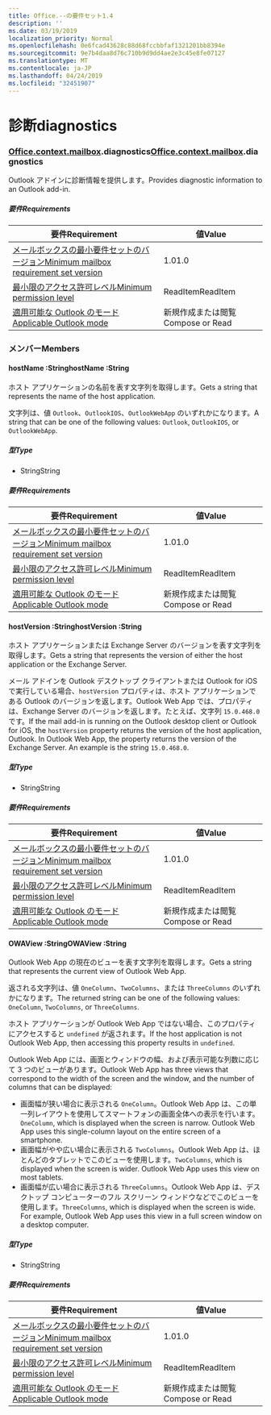 ```yaml
---
title: Office.--の要件セット1.4
description: ''
ms.date: 03/19/2019
localization_priority: Normal
ms.openlocfilehash: 0e6fcad43628c88d68fccbbfaf1321201bb8394e
ms.sourcegitcommit: 9e7b4daa8d76c710b9d9dd4ae2e3c45e8fe07127
ms.translationtype: MT
ms.contentlocale: ja-JP
ms.lasthandoff: 04/24/2019
ms.locfileid: "32451907"
---
```

# <a name="diagnostics"></a><span data-ttu-id="7c139-102">診断</span><span class="sxs-lookup"><span data-stu-id="7c139-102">diagnostics</span></span>

### <a name="officeofficemdcontextofficecontextmdmailboxofficecontextmailboxmddiagnostics"></a><span data-ttu-id="7c139-103">[Office](Office.md)[.context](Office.context.md)[.mailbox](Office.context.mailbox.md).diagnostics</span><span class="sxs-lookup"><span data-stu-id="7c139-103">[Office](Office.md)[.context](Office.context.md)[.mailbox](Office.context.mailbox.md).diagnostics</span></span>

<span data-ttu-id="7c139-104">Outlook アドインに診断情報を提供します。</span><span class="sxs-lookup"><span data-stu-id="7c139-104">Provides diagnostic information to an Outlook add-in.</span></span>

##### <a name="requirements"></a><span data-ttu-id="7c139-105">要件</span><span class="sxs-lookup"><span data-stu-id="7c139-105">Requirements</span></span>

|<span data-ttu-id="7c139-106">要件</span><span class="sxs-lookup"><span data-stu-id="7c139-106">Requirement</span></span>| <span data-ttu-id="7c139-107">値</span><span class="sxs-lookup"><span data-stu-id="7c139-107">Value</span></span>|
|---|---|
|[<span data-ttu-id="7c139-108">メールボックスの最小要件セットのバージョン</span><span class="sxs-lookup"><span data-stu-id="7c139-108">Minimum mailbox requirement set version</span></span>](/office/dev/add-ins/reference/requirement-sets/outlook-api-requirement-sets)| <span data-ttu-id="7c139-109">1.0</span><span class="sxs-lookup"><span data-stu-id="7c139-109">1.0</span></span>|
|[<span data-ttu-id="7c139-110">最小限のアクセス許可レベル</span><span class="sxs-lookup"><span data-stu-id="7c139-110">Minimum permission level</span></span>](/outlook/add-ins/understanding-outlook-add-in-permissions)| <span data-ttu-id="7c139-111">ReadItem</span><span class="sxs-lookup"><span data-stu-id="7c139-111">ReadItem</span></span>|
|[<span data-ttu-id="7c139-112">適用可能な Outlook のモード</span><span class="sxs-lookup"><span data-stu-id="7c139-112">Applicable Outlook mode</span></span>](/outlook/add-ins/#extension-points)| <span data-ttu-id="7c139-113">新規作成または閲覧</span><span class="sxs-lookup"><span data-stu-id="7c139-113">Compose or Read</span></span>|

### <a name="members"></a><span data-ttu-id="7c139-114">メンバー</span><span class="sxs-lookup"><span data-stu-id="7c139-114">Members</span></span>

####  <a name="hostname-string"></a><span data-ttu-id="7c139-115">hostName :String</span><span class="sxs-lookup"><span data-stu-id="7c139-115">hostName :String</span></span>

<span data-ttu-id="7c139-116">ホスト アプリケーションの名前を表す文字列を取得します。</span><span class="sxs-lookup"><span data-stu-id="7c139-116">Gets a string that represents the name of the host application.</span></span>

<span data-ttu-id="7c139-117">文字列は、値 `Outlook`、`OutlookIOS`、`OutlookWebApp` のいずれかになります。</span><span class="sxs-lookup"><span data-stu-id="7c139-117">A string that can be one of the following values: `Outlook`, `OutlookIOS`, or `OutlookWebApp`.</span></span>

##### <a name="type"></a><span data-ttu-id="7c139-118">型</span><span class="sxs-lookup"><span data-stu-id="7c139-118">Type</span></span>

*   <span data-ttu-id="7c139-119">String</span><span class="sxs-lookup"><span data-stu-id="7c139-119">String</span></span>

##### <a name="requirements"></a><span data-ttu-id="7c139-120">要件</span><span class="sxs-lookup"><span data-stu-id="7c139-120">Requirements</span></span>

|<span data-ttu-id="7c139-121">要件</span><span class="sxs-lookup"><span data-stu-id="7c139-121">Requirement</span></span>| <span data-ttu-id="7c139-122">値</span><span class="sxs-lookup"><span data-stu-id="7c139-122">Value</span></span>|
|---|---|
|[<span data-ttu-id="7c139-123">メールボックスの最小要件セットのバージョン</span><span class="sxs-lookup"><span data-stu-id="7c139-123">Minimum mailbox requirement set version</span></span>](/office/dev/add-ins/reference/requirement-sets/outlook-api-requirement-sets)| <span data-ttu-id="7c139-124">1.0</span><span class="sxs-lookup"><span data-stu-id="7c139-124">1.0</span></span>|
|[<span data-ttu-id="7c139-125">最小限のアクセス許可レベル</span><span class="sxs-lookup"><span data-stu-id="7c139-125">Minimum permission level</span></span>](/outlook/add-ins/understanding-outlook-add-in-permissions)| <span data-ttu-id="7c139-126">ReadItem</span><span class="sxs-lookup"><span data-stu-id="7c139-126">ReadItem</span></span>|
|[<span data-ttu-id="7c139-127">適用可能な Outlook のモード</span><span class="sxs-lookup"><span data-stu-id="7c139-127">Applicable Outlook mode</span></span>](/outlook/add-ins/#extension-points)| <span data-ttu-id="7c139-128">新規作成または閲覧</span><span class="sxs-lookup"><span data-stu-id="7c139-128">Compose or Read</span></span>|

####  <a name="hostversion-string"></a><span data-ttu-id="7c139-129">hostVersion :String</span><span class="sxs-lookup"><span data-stu-id="7c139-129">hostVersion :String</span></span>

<span data-ttu-id="7c139-130">ホスト アプリケーションまたは Exchange Server のバージョンを表す文字列を取得します。</span><span class="sxs-lookup"><span data-stu-id="7c139-130">Gets a string that represents the version of either the host application or the Exchange Server.</span></span>

<span data-ttu-id="7c139-p101">メール アドインを Outlook デスクトップ クライアントまたは Outlook for iOS で実行している場合、`hostVersion` プロパティは、ホスト アプリケーションである Outlook のバージョンを返します。Outlook Web App では、プロパティは、Exchange Server のバージョンを返します。たとえば、文字列 `15.0.468.0` です。</span><span class="sxs-lookup"><span data-stu-id="7c139-p101">If the mail add-in is running on the Outlook desktop client or Outlook for iOS, the `hostVersion` property returns the version of the host application, Outlook. In Outlook Web App, the property returns the version of the Exchange Server. An example is the string `15.0.468.0`.</span></span>

##### <a name="type"></a><span data-ttu-id="7c139-134">型</span><span class="sxs-lookup"><span data-stu-id="7c139-134">Type</span></span>

*   <span data-ttu-id="7c139-135">String</span><span class="sxs-lookup"><span data-stu-id="7c139-135">String</span></span>

##### <a name="requirements"></a><span data-ttu-id="7c139-136">要件</span><span class="sxs-lookup"><span data-stu-id="7c139-136">Requirements</span></span>

|<span data-ttu-id="7c139-137">要件</span><span class="sxs-lookup"><span data-stu-id="7c139-137">Requirement</span></span>| <span data-ttu-id="7c139-138">値</span><span class="sxs-lookup"><span data-stu-id="7c139-138">Value</span></span>|
|---|---|
|[<span data-ttu-id="7c139-139">メールボックスの最小要件セットのバージョン</span><span class="sxs-lookup"><span data-stu-id="7c139-139">Minimum mailbox requirement set version</span></span>](/office/dev/add-ins/reference/requirement-sets/outlook-api-requirement-sets)| <span data-ttu-id="7c139-140">1.0</span><span class="sxs-lookup"><span data-stu-id="7c139-140">1.0</span></span>|
|[<span data-ttu-id="7c139-141">最小限のアクセス許可レベル</span><span class="sxs-lookup"><span data-stu-id="7c139-141">Minimum permission level</span></span>](/outlook/add-ins/understanding-outlook-add-in-permissions)| <span data-ttu-id="7c139-142">ReadItem</span><span class="sxs-lookup"><span data-stu-id="7c139-142">ReadItem</span></span>|
|[<span data-ttu-id="7c139-143">適用可能な Outlook のモード</span><span class="sxs-lookup"><span data-stu-id="7c139-143">Applicable Outlook mode</span></span>](/outlook/add-ins/#extension-points)| <span data-ttu-id="7c139-144">新規作成または閲覧</span><span class="sxs-lookup"><span data-stu-id="7c139-144">Compose or Read</span></span>|

####  <a name="owaview-string"></a><span data-ttu-id="7c139-145">OWAView :String</span><span class="sxs-lookup"><span data-stu-id="7c139-145">OWAView :String</span></span>

<span data-ttu-id="7c139-146">Outlook Web App の現在のビューを表す文字列を取得します。</span><span class="sxs-lookup"><span data-stu-id="7c139-146">Gets a string that represents the current view of Outlook Web App.</span></span>

<span data-ttu-id="7c139-147">返される文字列は、値 `OneColumn`、`TwoColumns`、または `ThreeColumns` のいずれかになります。</span><span class="sxs-lookup"><span data-stu-id="7c139-147">The returned string can be one of the following values: `OneColumn`, `TwoColumns`, or `ThreeColumns`.</span></span>

<span data-ttu-id="7c139-148">ホスト アプリケーションが Outlook Web App ではない場合、このプロパティにアクセスすると `undefined` が返されます。</span><span class="sxs-lookup"><span data-stu-id="7c139-148">If the host application is not Outlook Web App, then accessing this property results in `undefined`.</span></span>

<span data-ttu-id="7c139-149">Outlook Web App には、画面とウィンドウの幅、および表示可能な列数に応じて 3 つのビューがあります。</span><span class="sxs-lookup"><span data-stu-id="7c139-149">Outlook Web App has three views that correspond to the width of the screen and the window, and the number of columns that can be displayed:</span></span>

*   <span data-ttu-id="7c139-p102">画面幅が狭い場合に表示される `OneColumn`。Outlook Web App は、この単一列レイアウトを使用してスマートフォンの画面全体への表示を行います。</span><span class="sxs-lookup"><span data-stu-id="7c139-p102">`OneColumn`, which is displayed when the screen is narrow. Outlook Web App uses this single-column layout on the entire screen of a smartphone.</span></span>
*   <span data-ttu-id="7c139-p103">画面幅がやや広い場合に表示される `TwoColumns`。Outlook Web App は、ほとんどのタブレットでこのビューを使用します。</span><span class="sxs-lookup"><span data-stu-id="7c139-p103">`TwoColumns`, which is displayed when the screen is wider. Outlook Web App uses this view on most tablets.</span></span>
*   <span data-ttu-id="7c139-p104">画面幅が広い場合に表示される `ThreeColumns`。Outlook Web App は、デスクトップ コンピューターのフル スクリーン ウィンドウなどでこのビューを使用します。</span><span class="sxs-lookup"><span data-stu-id="7c139-p104">`ThreeColumns`, which is displayed when the screen is wide. For example, Outlook Web App uses this view in a full screen window on a desktop computer.</span></span>

##### <a name="type"></a><span data-ttu-id="7c139-156">型</span><span class="sxs-lookup"><span data-stu-id="7c139-156">Type</span></span>

*   <span data-ttu-id="7c139-157">String</span><span class="sxs-lookup"><span data-stu-id="7c139-157">String</span></span>

##### <a name="requirements"></a><span data-ttu-id="7c139-158">要件</span><span class="sxs-lookup"><span data-stu-id="7c139-158">Requirements</span></span>

|<span data-ttu-id="7c139-159">要件</span><span class="sxs-lookup"><span data-stu-id="7c139-159">Requirement</span></span>| <span data-ttu-id="7c139-160">値</span><span class="sxs-lookup"><span data-stu-id="7c139-160">Value</span></span>|
|---|---|
|[<span data-ttu-id="7c139-161">メールボックスの最小要件セットのバージョン</span><span class="sxs-lookup"><span data-stu-id="7c139-161">Minimum mailbox requirement set version</span></span>](/office/dev/add-ins/reference/requirement-sets/outlook-api-requirement-sets)| <span data-ttu-id="7c139-162">1.0</span><span class="sxs-lookup"><span data-stu-id="7c139-162">1.0</span></span>|
|[<span data-ttu-id="7c139-163">最小限のアクセス許可レベル</span><span class="sxs-lookup"><span data-stu-id="7c139-163">Minimum permission level</span></span>](/outlook/add-ins/understanding-outlook-add-in-permissions)| <span data-ttu-id="7c139-164">ReadItem</span><span class="sxs-lookup"><span data-stu-id="7c139-164">ReadItem</span></span>|
|[<span data-ttu-id="7c139-165">適用可能な Outlook のモード</span><span class="sxs-lookup"><span data-stu-id="7c139-165">Applicable Outlook mode</span></span>](/outlook/add-ins/#extension-points)| <span data-ttu-id="7c139-166">新規作成または閲覧</span><span class="sxs-lookup"><span data-stu-id="7c139-166">Compose or Read</span></span>|
